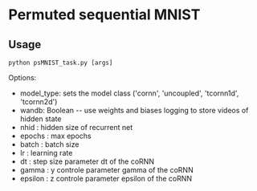 # Permuted sequential MNIST
## Usage

```
python psMNIST_task.py [args]
```

Options:
- model_type: sets the model class ('cornn', 'uncoupled', 'tcornn1d', 'tcornn2d')
- wandb: Boolean -- use weights and biases logging to store videos of hidden state
- nhid : hidden size of recurrent net
- epochs : max epochs
- batch : batch size
- lr : learning rate
- dt : step size parameter dt of the coRNN
- gamma : y controle parameter gamma of the coRNN
- epsilon : z controle parameter epsilon of the coRNN